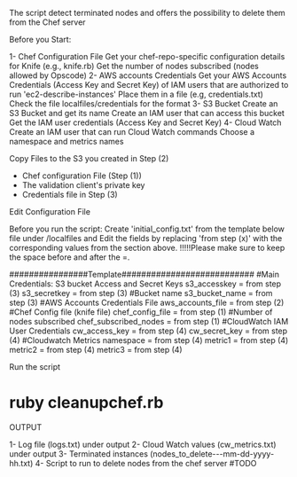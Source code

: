 The script detect terminated nodes and offers the possibility to delete them from the Chef server

Before you Start:

1- Chef Configuration File
   Get your chef-repo-specific configuration details for Knife (e.g., knife.rb)
   Get the number of nodes subscribed (nodes allowed by Opscode)
2- AWS accounts Credentials 
   Get your AWS Accounts Credentials (Access Key and Secret Key) of IAM users that are authorized to run 'ec2-describe-instances'
   Place them in a file (e.g, credentials.txt)
   Check the file localfiles/credentials for the format
3- S3 Bucket
    Create an S3 Bucket and get its name
    Create an IAM user that can access this bucket
    Get the IAM user credentials (Access Key and Secret Key)
4-  Cloud Watch
    Create an IAM user that can run Cloud Watch commands
    Choose a namespace and metrics names
    

Copy Files to the S3 you created in Step (2)
- Chef configuration File (Step (1))
- The validation client's private key
- Credentials file in Step (3)
    
Edit Configuration File

Before you run the script:
Create 'initial_config.txt' from the template below file under /localfiles and 
Edit the fields by replacing 'from step (x)' with the corresponding values from the section above. 
!!!!!Please make sure to keep the space before and after the =.

################Template###########################
#Main Credentials: S3 bucket Access and Secret Keys
s3_accesskey = from step (3)
s3_secretkey = from step (3)
#Bucket name
s3_bucket_name = from step (3)
#AWS Accounts Credentials File
aws_accounts_file = from step (2)
#Chef Config file (knife file)
chef_config_file = from step (1)
#Number of nodes subscribed
chef_subscribed_nodes = from step (1)
#CloudWatch IAM User Credentials
cw_access_key = from step (4)
cw_secret_key = from step (4)
#Cloudwatch Metrics
namespace = from step (4)
metric1 = from step (4)
metric2 = from step (4)
metric3 = from step (4)


Run the script

# ruby cleanupchef.rb


OUTPUT

1- Log file (logs.txt) under output
2- Cloud Watch values (cw_metrics.txt) under output 
3- Terminated instances (nodes_to_delete---mm-dd-yyyy-hh.txt)
4- Script to run to delete nodes from the chef server #TODO
